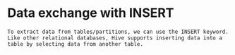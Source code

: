 
#	Data exchange with INSERT
	
	To extract data from tables/partitions, we can use the INSERT keyword.
	Like other relational databases, Hive supports inserting data into a table by selecting data from another table.

#	
